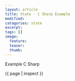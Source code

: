 ```yaml
---
layout: article
title: State - C Sharp Example
modified:
catagories: state
excerpt: 
tags: []
image:
  feature: 
  teaser:
  thumb:
---
```



Example C Sharp

{{ page | inspect }}
